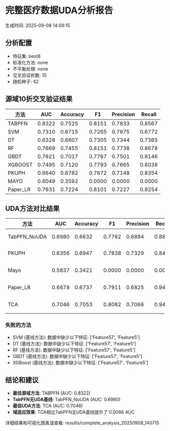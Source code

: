 # 完整医疗数据UDA分析报告

生成时间: 2025-09-08 14:09:15

## 分析配置

- 特征集: best8
- 标准化方法: none
- 不平衡处理: none
- 交叉验证折数: 10
- 随机种子: 42

## 源域10折交叉验证结果

| 方法 | AUC | Accuracy | F1 | Precision | Recall |
|------|-----|----------|----|-----------| -------|
| TABPFN | 0.8322 | 0.7525 | 0.8151 | 0.7833 | 0.8567 |
| SVM | 0.7310 | 0.6715 | 0.7265 | 0.7875 | 0.6772 |
| DT | 0.6328 | 0.6607 | 0.7305 | 0.7344 | 0.7365 |
| RF | 0.7669 | 0.7455 | 0.8151 | 0.7738 | 0.8678 |
| GBDT | 0.7621 | 0.7017 | 0.7767 | 0.7501 | 0.8146 |
| XGBOOST | 0.7495 | 0.7120 | 0.7793 | 0.7665 | 0.8038 |
| PKUPH | 0.6640 | 0.6782 | 0.7672 | 0.7148 | 0.8354 |
| MAYO | 0.6049 | 0.3592 | 0.0000 | 0.0000 | 0.0000 |
| Paper_LR | 0.7631 | 0.7224 | 0.8101 | 0.7227 | 0.9254 |

## UDA方法对比结果

| 方法 | AUC | Accuracy | F1 | Precision | Recall | 类型 |
|------|-----|----------|----|-----------| -------|------|
| TabPFN_NoUDA | 0.6980 | 0.6632 | 0.7762 | 0.6894 | 0.8880 | TabPFN基线 |
| PKUPH | 0.6356 | 0.6947 | 0.7838 | 0.7329 | 0.8474 | 传统基线 |
| Mayo | 0.5837 | 0.3421 | 0.0000 | 0.0000 | 0.0000 | 传统基线 |
| Paper_LR | 0.6678 | 0.6737 | 0.7911 | 0.6825 | 0.9429 | 传统基线 |
| TCA | 0.7046 | 0.7053 | 0.8082 | 0.7066 | 0.9440 | UDA方法 |

### 失败的方法

- SVM (基线方法): 数据中缺少以下特征: ['Feature57', 'Feature5']
- DT (基线方法): 数据中缺少以下特征: ['Feature57', 'Feature5']
- RF (基线方法): 数据中缺少以下特征: ['Feature57', 'Feature5']
- GBDT (基线方法): 数据中缺少以下特征: ['Feature57', 'Feature5']
- XGBoost (基线方法): 数据中缺少以下特征: ['Feature57', 'Feature5']

## 结论和建议

- **最佳源域方法**: TABPFN (AUC: 0.8322)
- **TabPFN无UDA基线**: TabPFN_NoUDA (AUC: 0.6980)
- **最佳UDA方法**: TCA (AUC: 0.7046)
- **域适应效果**: TCA相比TabPFN无UDA基线提升了 0.0066 AUC

详细结果和可视化图表请查看: results/complete_analysis_20250908_140715
